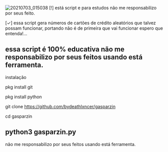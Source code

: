 ![20210703_015038](https://user-images.githubusercontent.com/83184525/124343429-c10cef00-dba1-11eb-8e32-35a91c8b866b.jpg)
[!] está script e para estudos não me responsabilizo por seus feito.

[✓] essa script gera números de cartões de crédito aleatórios que talvez
possam funcionar, portando não é de primeira que vai funcionar espero que entenda!...

essa script é 100% educativa não me responsabilizo por seus feitos usando está ferramenta.
-
instalação

pkg install git

pkg install python

git clone https://github.com/bydeathlxncer/gasparzin

cd gasparzin

python3 gasparzin.py
-
não me responsabilizo por seus feitos usando está ferramenta.
